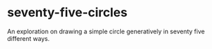 # seventy-five-circles
An exploration on drawing a simple circle generatively in seventy five different ways.
